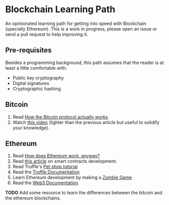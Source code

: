 # Blockchain Learning Path

An opinionated learning path for getting into speed with Blockchain (specially Ethereum). This is a
work in progress, please open an issue or send a pull request to help improving it.

## Pre-requisites

Besides a programming background, this path assumes that the reader is at least a little comfortable
with:

- Public key cryptography
- Digital signatures
- Cryptographic hashing

## Bitcoin

1. Read [How the Bitcoin protocol actually works](http://www.michaelnielsen.org/ddi/how-the-bitcoin-protocol-actually-works/).
2. Watch [this video](https://www.youtube.com/watch?v=bBC-nXj3Ng4) (lighter than the previous
article but useful to solidify your knowledge).

## Ethereum

1. Read [How does Ethereum work, anyway?](https://medium.com/@preethikasireddy/how-does-ethereum-work-anyway-22d1df506369)
2. Read [this article](https://blog.zeppelin.solutions/the-hitchhikers-guide-to-smart-contracts-in-ethereum-848f08001f05)
on smart contracts development.
3. Read Truffle's [Pet shop tutorial](http://truffleframework.com/tutorials/pet-shop)
4. Read the [Truffle Documentation](http://truffleframework.com/docs/)
5. Learn Ethereum development by making a [Zombie Game](https://cryptozombies.io/)
6. Read the [Web3 Documentation](https://web3js.readthedocs.io/en/1.0/)

**TODO** Add some resource to learn the differences between the bitcoin and the ethereum blockchains.
